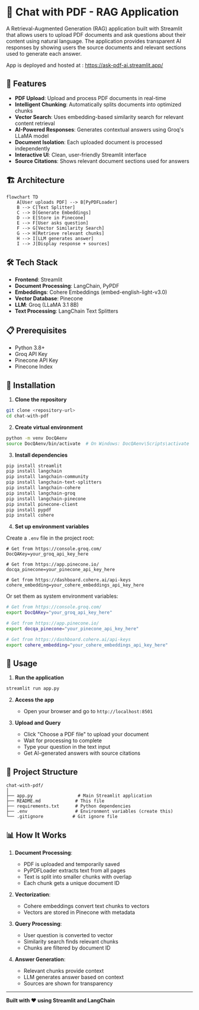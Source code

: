 # 📄 Chat with PDF - RAG Application

A Retrieval-Augmented Generation (RAG) application built with Streamlit that allows users to upload PDF documents and ask questions about their content using natural language. The application provides transparent AI responses by showing users the source documents and relevant sections used to generate each answer.

App is deployed and hosted at : https://ask-pdf-ai.streamlit.app/

## 🚀 Features

- **PDF Upload**: Upload and process PDF documents in real-time
- **Intelligent Chunking**: Automatically splits documents into optimized chunks
- **Vector Search**: Uses embedding-based similarity search for relevant content retrieval
- **AI-Powered Responses**: Generates contextual answers using Groq's LLaMA model
- **Document Isolation**: Each uploaded document is processed independently
- **Interactive UI**: Clean, user-friendly Streamlit interface
- **Source Citations**: Shows relevant document sections used for answers

## 🏗️ Architecture

```mermaid
flowchart TD
    A[User uploads PDF] --> B[PyPDFLoader]
    B --> C[Text Splitter]
    C --> D[Generate Embeddings]
    D --> E[Store in Pinecone]
    E --> F[User asks question]
    F --> G[Vector Similarity Search]
    G --> H[Retrieve relevant chunks]
    H --> I[LLM generates answer]
    I --> J[Display response + sources]
```

## 🛠️ Tech Stack

- **Frontend**: Streamlit
- **Document Processing**: LangChain, PyPDF
- **Embeddings**: Cohere Embeddings (embed-english-light-v3.0)
- **Vector Database**: Pinecone
- **LLM**: Groq (LLaMA 3.1 8B)
- **Text Processing**: LangChain Text Splitters

## 📋 Prerequisites

- Python 3.8+
- Groq API Key
- Pinecone API Key
- Pinecone Index

## 🔧 Installation

1. **Clone the repository**
```bash
git clone <repository-url>
cd chat-with-pdf
```

2. **Create virtual environment**
```bash
python -m venv DocQAenv
source DocQAenv/bin/activate  # On Windows: DocQAenv\Scripts\activate
```

3. **Install dependencies**
```bash
pip install streamlit
pip install langchain
pip install langchain-community
pip install langchain-text-splitters
pip install langchain-cohere
pip install langchain-groq
pip install langchain-pinecone
pip install pinecone-client
pip install pypdf
pip install cohere
```

4. **Set up environment variables**

Create a `.env` file in the project root:
```env
# Get from https://console.groq.com/
DocQAKey=your_groq_api_key_here

# Get from https://app.pinecone.io/
docqa_pinecone=your_pinecone_api_key_here

# Get from https://dashboard.cohere.ai/api-keys
cohere_embedding=your_cohere_embeddings_api_key_here
```

Or set them as system environment variables:
```bash
# Get from https://console.groq.com/
export DocQAKey="your_groq_api_key_here"

# Get from https://app.pinecone.io/
export docqa_pinecone="your_pinecone_api_key_here"

# Get from https://dashboard.cohere.ai/api-keys
export cohere_embedding="your_cohere_embeddings_api_key_here"
```

## 🚀 Usage

1. **Run the application**
```bash
streamlit run app.py
```

2. **Access the app**
   - Open your browser and go to `http://localhost:8501`

3. **Upload and Query**
   - Click "Choose a PDF file" to upload your document
   - Wait for processing to complete
   - Type your question in the text input
   - Get AI-generated answers with source citations

## 📁 Project Structure

```
chat-with-pdf/
│
├── app.py                 # Main Streamlit application
├── README.md             # This file
├── requirements.txt      # Python dependencies
├── .env                  # Environment variables (create this)
└── .gitignore           # Git ignore file
```

## 📊 How It Works

1. **Document Processing**:
   - PDF is uploaded and temporarily saved
   - PyPDFLoader extracts text from all pages
   - Text is split into smaller chunks with overlap
   - Each chunk gets a unique document ID

2. **Vectorization**:
   - Cohere embeddings convert text chunks to vectors
   - Vectors are stored in Pinecone with metadata

3. **Query Processing**:
   - User question is converted to vector
   - Similarity search finds relevant chunks
   - Chunks are filtered by document ID

4. **Answer Generation**:
   - Relevant chunks provide context
   - LLM generates answer based on context
   - Sources are shown for transparency

---

**Built with ❤️ using Streamlit and LangChain**
